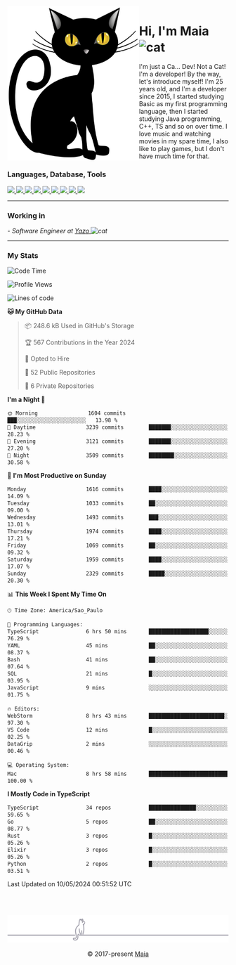 <img align="left" src="https://raw.githubusercontent.com/gabrielmaialva33/gabrielmaialva33/master/assets/cat_0.png" alt="Stats" width="300px">

<h1 align="left">Hi, I'm Maia 
<img src="https://emojis.slackmojis.com/emojis/images/1643509834/36299/black-cat.gif?1643509834" width="50" height="60" align="center"  alt="cat"/>
</h1>

I'm just a Ca... Dev! Not a Cat! I'm a developer! By the way, let's introduce myself!
I'm 25 years old, and I'm a developer since 2015, I started studying Basic as my first programming
language, then I started studying Java programming, C++, TS and so on over time.
I love music and watching movies in my spare time, I also like to play games, but I don't have much time for that.

<h3 align="left">Languages, Database, Tools</h3>
<p>
  <a href="https://www.typescriptlang.org">
    <img src="https://skillicons.dev/icons?i=ts" />
  </a>
  <a href="https://go.dev">
    <img src="https://skillicons.dev/icons?i=go" />
  </a>
  <a href="https://www.python.org">
    <img src="https://skillicons.dev/icons?i=python" />
  </a>
  <a href="https://gradle.org">
    <img src="https://skillicons.dev/icons?i=gradle" />
  </a>
  <a href="https://redis.io">
    <img src="https://skillicons.dev/icons?i=redis" />
  </a>
  <a href="https://www.mongodb.com">
    <img src="https://skillicons.dev/icons?i=mongodb" />
  </a>
  <a href="https://nodejs.org">
    <img src="https://skillicons.dev/icons?i=nodejs" />
  </a>
  <a href="https://www.javascript.com">
    <img src="https://skillicons.dev/icons?i=js" />
  </a>
  <a href="https://www.docker.com">
    <img src="https://skillicons.dev/icons?i=docker" />
  </a>
</p>

<hr/>

<h3>Working in</h3>

<p><em> - Software Engineer at <a href="[https://pdasolucoes.com.br](https://yazo.com.br/)">Yazo
</a><img src="https://media.giphy.com/media/WUlplcMpOCEmTGBtBW/giphy.gif" width="30" alt="cat"> 
</em></p>

<hr/>

### My Stats

<!--START_SECTION:waka-->
![Code Time](http://img.shields.io/badge/Code%20Time-4%2C215%20hrs%2031%20mins-blue)

![Profile Views](http://img.shields.io/badge/Profile%20Views-2-blue)

![Lines of code](https://img.shields.io/badge/From%20Hello%20World%20I%27ve%20Written-3.5%20million%20lines%20of%20code-blue)

**🐱 My GitHub Data** 

> 📦 248.6 kB Used in GitHub's Storage 
 > 
> 🏆 567 Contributions in the Year 2024
 > 
> 💼 Opted to Hire
 > 
> 📜 52 Public Repositories 
 > 
> 🔑 6 Private Repositories 
 > 
**I'm a Night 🦉** 

```text
🌞 Morning                1604 commits        ███░░░░░░░░░░░░░░░░░░░░░░   13.98 % 
🌆 Daytime                3239 commits        ███████░░░░░░░░░░░░░░░░░░   28.23 % 
🌃 Evening                3121 commits        ███████░░░░░░░░░░░░░░░░░░   27.20 % 
🌙 Night                  3509 commits        ████████░░░░░░░░░░░░░░░░░   30.58 % 
```
📅 **I'm Most Productive on Sunday** 

```text
Monday                   1616 commits        ████░░░░░░░░░░░░░░░░░░░░░   14.09 % 
Tuesday                  1033 commits        ██░░░░░░░░░░░░░░░░░░░░░░░   09.00 % 
Wednesday                1493 commits        ███░░░░░░░░░░░░░░░░░░░░░░   13.01 % 
Thursday                 1974 commits        ████░░░░░░░░░░░░░░░░░░░░░   17.21 % 
Friday                   1069 commits        ██░░░░░░░░░░░░░░░░░░░░░░░   09.32 % 
Saturday                 1959 commits        ████░░░░░░░░░░░░░░░░░░░░░   17.07 % 
Sunday                   2329 commits        █████░░░░░░░░░░░░░░░░░░░░   20.30 % 
```


📊 **This Week I Spent My Time On** 

```text
🕑︎ Time Zone: America/Sao_Paulo

💬 Programming Languages: 
TypeScript               6 hrs 50 mins       ███████████████████░░░░░░   76.29 % 
YAML                     45 mins             ██░░░░░░░░░░░░░░░░░░░░░░░   08.37 % 
Bash                     41 mins             ██░░░░░░░░░░░░░░░░░░░░░░░   07.64 % 
SQL                      21 mins             █░░░░░░░░░░░░░░░░░░░░░░░░   03.95 % 
JavaScript               9 mins              ░░░░░░░░░░░░░░░░░░░░░░░░░   01.75 % 

🔥 Editors: 
WebStorm                 8 hrs 43 mins       ████████████████████████░   97.30 % 
VS Code                  12 mins             █░░░░░░░░░░░░░░░░░░░░░░░░   02.25 % 
DataGrip                 2 mins              ░░░░░░░░░░░░░░░░░░░░░░░░░   00.46 % 

💻 Operating System: 
Mac                      8 hrs 58 mins       █████████████████████████   100.00 % 
```

**I Mostly Code in TypeScript** 

```text
TypeScript               34 repos            ███████████████░░░░░░░░░░   59.65 % 
Go                       5 repos             ██░░░░░░░░░░░░░░░░░░░░░░░   08.77 % 
Rust                     3 repos             █░░░░░░░░░░░░░░░░░░░░░░░░   05.26 % 
Elixir                   3 repos             █░░░░░░░░░░░░░░░░░░░░░░░░   05.26 % 
Python                   2 repos             █░░░░░░░░░░░░░░░░░░░░░░░░   03.51 % 
```




 Last Updated on 10/05/2024 00:51:52 UTC
<!--END_SECTION:waka-->


<br/>
<br/>

<p align="center"><img src="https://raw.githubusercontent.com/gabrielmaialva33/gabrielmaialva33/master/assets/gray0_ctp_on_line.svg?sanitize=true" /></p>
<p align="center">&copy; 2017-present <a href="https://github.com/gabrielmaialva33/" target="_blank">Maia</a>
